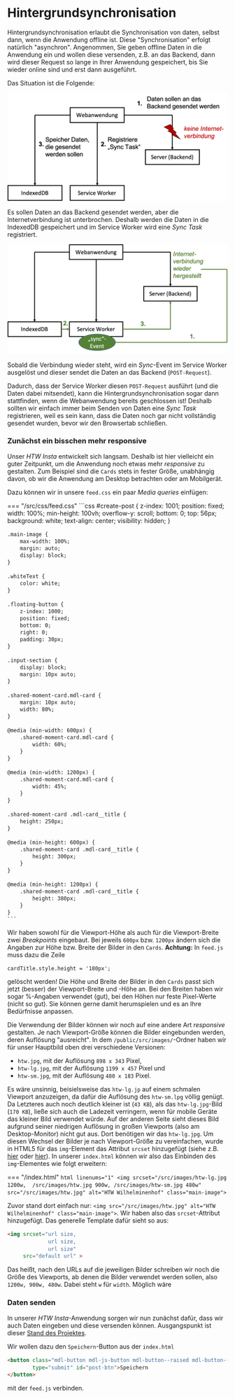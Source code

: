 # Hintergrundsynchronisation

Hintergrundsynchronisation erlaubt die Synchronisation von daten, selbst dann, wenn die Anwendung offline ist. Diese "Synchronisation" erfolgt natürlich "asynchron". Angenommen, Sie geben offline Daten in die Anwendung ein und wollen diese versenden, z.B. an das Backend, dann wird dieser Request so lange in Ihrer Anwendung gespeichert, bis Sie wieder online sind und erst dann ausgeführt. 

Das Situation ist die Folgende:

![backgroundsync](./files/69_background.png)

Es sollen Daten an das Backend gesendet werden, aber die Internetverbindung ist unterbrochen. Deshalb werden die Daten in die IndexedDB gespeichert und im Service Worker wird eine *Sync Task* registriert. 

![backgroundsync](./files/70_background.png)

Sobald die Verbindung wieder steht, wird ein *Sync*-Event im Service Worker ausgelöst und dieser sendet die Daten an das Backend (`POST-Request`).

Dadurch, dass der Service Worker diesen `POST-Request` ausführt (und die Daten dabei mitsendet), kann die Hintergrundsynchronisation sogar dann stattfinden, wenn die Webanwendung bereits geschlossen ist! Deshalb sollten wir einfach immer beim Senden von Daten eine *Sync Task* registrieren, weil es sein kann, dass die Daten noch gar nicht vollständig gesendet wurden, bevor wir den Browsertab schließen. 

### Zunächst ein bisschen mehr responsive

Unser *HTW Insta* entwickelt sich langsam. Deshalb ist hier vielleicht ein guter Zeitpunkt, um die Anwendung noch etwas mehr *responsive* zu gestalten. Zum Beispiel sind die `Cards` stets in fester Größe, unabhängig davon, ob wir die Anwendung am Desktop betrachten oder am Mobilgerät. 

Dazu können wir in unsere `feed.css` ein paar *Media queries* einfügen:

=== "/src/css/feed.css"
	```css
	#create-post {
	    z-index: 1001;
	    position: fixed;
	    width: 100%;
	    min-height: 100vh;
	    overflow-y: scroll;
	    bottom: 0;
	    top: 56px;
	    background: white;
	    text-align: center;
	    visibility: hidden;
	}

	.main-image {
	    max-width: 100%;
	    margin: auto;
	    display: block;
	}

	.whiteText {
	    color: white;
	}

	.floating-button {
	    z-index: 1000;
	    position: fixed;
	    bottom: 0;
	    right: 0;
	    padding: 30px;
	}

	.input-section {
	    display: block;
	    margin: 10px auto;
	}

	.shared-moment-card.mdl-card {
	    margin: 10px auto;
	    width: 80%;
	}

	@media (min-width: 600px) {
	    .shared-moment-card.mdl-card {
	        width: 60%;
	    }
	}

	@media (min-width: 1200px) {
	    .shared-moment-card.mdl-card {
	        width: 45%;
	    }
	}

	.shared-moment-card .mdl-card__title {
	    height: 250px;
	}

	@media (min-height: 600px) {
	    .shared-moment-card .mdl-card__title {
	        height: 300px;
	    }
	}

	@media (min-height: 1200px) {
	    .shared-moment-card .mdl-card__title {
	        height: 380px;
	    }
	}		
	```

Wir haben sowohl für die Viewport-Höhe als auch für die Viewport-Breite zwei *Breakpoints* eingebaut. Bei jeweils `600px` bzw. `1200px` ändern sich die Angaben zur Höhe bzw. Breite der Bilder in den `Cards`. **Achtung:** In `feed.js` muss dazu die Zeile 

```
cardTitle.style.height = '180px';
```

gelöscht werden! Die Höhe und Breite der Bilder in den `Cards` passt sich jetzt (besser)  der Viewport-Breite und -Höhe an. Bei den Breiten haben wir sogar %-Angaben verwendet (gut), bei den Höhen nur feste Pixel-Werte (nicht so gut). Sie können gerne damit herumspielen und es an Ihre Bedürfnisse anpassen. 

Die Verwendung der Bilder können wir noch auf eine andere Art *responsive* gestalten. Je nach Viewport-Größe können die Bilder eingebunden werden, deren Auflösung "ausreicht". In dem `/public/src/images/`-Ordner haben wir für unser Hauptbild oben drei verschiedene Versionen:

- `htw.jpg`, mit der Auflösung `898 x 343` Pixel,
- `htw-lg.jpg`, mit der Auflösung `1199 x 457` Pixel und
- `htw-sm.jpg`, mit der Auflösung `480 x 183` Pixel.

Es wäre unsinnig, beisielsweise das `htw-lg.jp` auf einem schmalen Viewport anzuzeigen, da dafür die Auflösung des `htw-sm.lpg` völlig genügt. Da Letzteres auch noch deutlich kleiner ist (`43 KB`), als das `htw-lg.jpg`-Bild (`170 KB`), ließe sich auch die Ladezeit verringern, wenn für mobile Geräte das kleiner Bild verwendet würde. Auf der anderen Seite sieht dieses Bild aufgrund seiner niedrigen Auflösung in großen Viewports (also am Desktop-Monitor) nicht gut aus. Dort benötigen wir das `htw-lg.jpg`. Um diesen Wechsel der Bilder je nach Viewport-Größe zu vereinfachen, wurde in HTML5 für das `img`-Element das Attribut `srcset` hinzugefügt (siehe z.B. [hier](https://developer.mozilla.org/en-US/docs/Learn/HTML/Multimedia_and_embedding/Responsive_images)  oder [hier](https://html.com/attributes/img-srcset/)). In unserer `index.html` können wir also das Einbinden des `img`-Elementes wie folgt erweitern:


=== "/index.html"
	```html linenums="1"
	<img srcset="/src/images/htw-lg.jpg 1200w, 
                 /src/images/htw.jpg 900w,
                 /src/images/htw-sm.jpg 480w" 
         src="/src/images/htw.jpg" alt="HTW Wilhelminenhof" class="main-image">
	```

Zuvor stand dort einfach nur: `<img src="/src/images/htw.jpg" alt="HTW Wilhelminenhof" class="main-image">`. Wir haben also das `srcset`-Attribut hinzugefügt. Das generelle Template dafür sieht so aus:

```html
<img srcset="url size, 
			 url size,
			 url size" 
	 src="default url" >
```

Das heißt, nach den URLs auf die jeweiligen Bilder schreiben wir noch die Größe des Viewports, ab denen die Bilder verwendet werden sollen, also `1200w, 900w, 480w`. Dabei steht `w` für `width`. Möglich wäre 

### Daten senden

In unserer *HTW Insta*-Anwendung sorgen wir nun zunächst dafür, dass wir auch Daten eingeben und diese versenden können. Ausgangspunkt ist dieser [Stand des Projektes](./files/IKT-PWA-05.zip).

Wir wollen dazu den `Speichern`-Button aus der `index.html` 

```html linenums=76
<button class="mdl-button mdl-js-button mdl-button--raised mdl-button--colored mdl-color--accent"
        type="submit" id="post-btn">Speichern
</button>
```

mit der `feed.js` verbinden. 